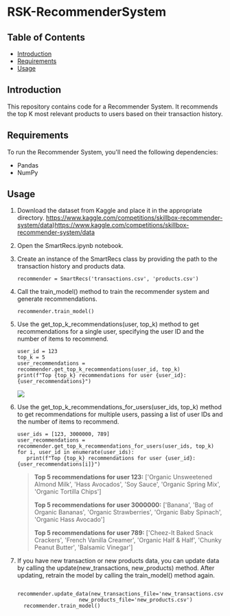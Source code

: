 # RSK-RecommenderSystem


## Table of Contents

- [Introduction](#introduction)
- [Requirements](#requirements)
- [Usage](#usage)

## Introduction

This repository contains code for a Recommender System. It recommends the top K most relevant products to users based on their transaction history.

## Requirements

To run the Recommender System, you'll need the following dependencies:

- Pandas
- NumPy


## Usage

1. Download the dataset from Kaggle and place it in the appropriate directory.
https://www.kaggle.com/competitions/skillbox-recommender-system/data)https://www.kaggle.com/competitions/skillbox-recommender-system/data

2. Open the SmartRecs.ipynb notebook.

3. Create an instance of the SmartRecs class by providing the path to the transaction history and products data.
   ```
   recommender = SmartRecs('transactions.csv', 'products.csv')
   ```
   
5. Call the train_model() method to train the recommender system and generate recommendations.
   ```
   recommender.train_model()
   ```
   
6. Use the get_top_k_recommendations(user, top_k) method to get recommendations for a single user, specifying the user ID and the number of items to recommend.
   ```
   user_id = 123
   top_k = 5
   user_recommendations = recommender.get_top_k_recommendations(user_id, top_k)
   print(f"Top {top_k} recommendations for user {user_id}: {user_recommendations}")
   ```
   ![](https://github.com/VKe-13/SmartRecs/blob/5eb47b1b2ae59d5eac1cf92492d3762e9dd64fda/top_k_one.png)
   
9. Use the get_top_k_recommendations_for_users(user_ids, top_k) method to get recommendations for multiple users, passing a list of user IDs and the number of items to recommend.
    ```
   user_ids = [123, 3000000, 789]
   user_recommendations = recommender.get_top_k_recommendations_for_users(user_ids, top_k)
   for i, user_id in enumerate(user_ids):
       print(f"Top {top_k} recommendations for user {user_id}: {user_recommendations[i]}")
    ```
    >**Top 5 recommendations for user 123:**
    >['Organic Unsweetened Almond Milk', 'Hass Avocados', 'Soy Sauce', 'Organic Spring Mix', 'Organic Tortilla Chips']
    >
    >**Top 5 recommendations for user 3000000:**
    >['Banana', 'Bag of Organic Bananas', 'Organic Strawberries', 'Organic Baby Spinach', 'Organic Hass Avocado']
    >
    >**Top 5 recommendations for user 789:**
    >['Cheez-It Baked Snack Crackers', 'French Vanilla Creamer', 'Organic Half & Half', 'Chunky Peanut Butter', 'Balsamic Vinegar']
    
   
11. If you have new transaction or new products data, you can update data by calling the update(new_transactions, new_products) method. After updating, retrain the model by calling the train_model() method again.
    ```
      recommender.update_data(new_transactions_file='new_transactions.csv', 
                        new_products_file='new_products.csv')
      recommender.train_model()
    ```
